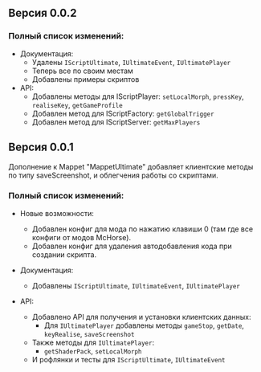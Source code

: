 ## Версия 0.0.2



### Полный список изменений:

* Документация:
  * Удалены `IScriptUltimate`, `IUltimateEvent`, `IUltimatePlayer`
  * Теперь все по своим местам
  * Добавлены примеры скриптов
* API:
  * Добавлены методы для IScriptPlayer:
    `setLocalMorph`, `pressKey`, `realiseKey`, `getGameProfile`
  * Добавлен метод для IScriptFactory:
    `getGlobalTrigger`
  * Добавлен метод для IScriptServer:
    `getMaxPlayers`

## Версия 0.0.1

Дополнение к Mappet "MappetUltimate" добавляет клиентские методы
по типу saveScreenshot, и облегчения работы со скриптами.


### Полный список изменений:

* Новые возможности:
  * Добавлен конфиг для мода по нажатию клавиши 0 (там где все конфиги от модов McHorse).
  * Добавлен конфиг для удаления автодобавления кода при создании скрипта.
* Документация:
  * Добавлены `IScriptUltimate`, `IUltimateEvent`, `IUltimatePlayer`
* API:

  * Добавлено API для получения и установки клиентских данных:
    * Для `IUltimatePlayer` добавлены
      методы `gameStop`, `getDate`, `keyRealise`, `saveScreenshot`
  * Также методы для `IUltimatePlayer`:
    * `getShaderPack`, `setLocalMorph`
  * И рофлянки и тесты для `IScriptUltimate`, `IUltimateEvent`